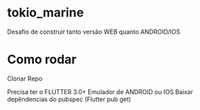 # tokio_marine

Desafio de construir tanto versão WEB quanto ANDROID/IOS

# Como rodar

Clonar Repo

Precisa ter o FLUTTER 3.0+ 
Emulador de ANDROID ou IOS
Baixar depêndencias do pubspec (Flutter pub get)
